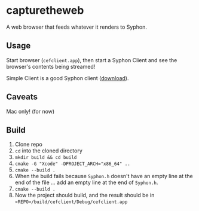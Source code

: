# capturetheweb

A web browser that feeds whatever it renders to Syphon.


## Usage

Start browser (`cefclient.app`), then start a Syphon Client and see the browser's contents being streamed!

Simple Client is a good Syphon client ([download](https://github.com/Syphon/Simple/releases)).


## Caveats

Mac only! (for now)


## Build

  1. Clone repo
  2. `cd` into the cloned directory
  3. `mkdir build && cd build`
  5. `cmake -G "Xcode" -DPROJECT_ARCH="x86_64" ..`
  6. `cmake --build .`
  7. When the build fails because `Syphon.h` doesn't have an empty line at the end of the file ... add an empty line at the end of `Syphon.h`.
  8. `cmake --build .`
  9. Now the project should build, and the result should be in `<REPO>/build/cefclient/Debug/cefclient.app`
